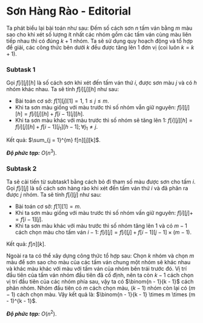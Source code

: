 # Sơn Hàng Rào - Editorial

Ta phát biểu lại bài toán như sau: Đếm số cách sơn $n$ tấm ván bằng $m$ màu sao cho khi xét số lượng ít nhất các nhóm gồm các tấm ván cùng màu liên tiếp nhau thì có đúng $k + 1$ nhóm. Ta sẽ sử dụng quy hoạch động và tổ hợp để giải, các công thức bên dưới $k$ đều được tăng lên $1$ đơn vị (coi luôn $k = k + 1$).

### Subtask 1

Gọi $f[i][j][h]$ là số cách sơn khi xét đến tấm ván thứ $i,$ được sơn màu $j$ và có $h$ nhóm khác nhau. Ta sẽ tính $f[i][j][h]$ như sau:

- Bài toán cơ sở: $f[1][j][1] = 1$, $1 \le j \le m$.
- Khi ta sơn màu giống với màu trước thì số nhóm vẫn giữ nguyên: $f[i][j][h] = f[i][j][h] + f[i - 1][j][h]$.
- Khi ta sơn màu khác với màu trước thì số nhóm sẽ tăng lên $1$: $f[i][j][h] = f[i][j][h] + f[i - 1][j_1][h - 1]; \forall j_1 \ne j$.

Kết quả: $\sum_{j = 1}^{m} f[n][j][k]$.

***Độ phức tạp:*** $O(n^3)$.

### Subtask 2

Ta sẽ cải tiến từ subtask1 bằng cách bỏ đi tham số màu được sơn cho tấm $i$. Gọi $f[i][j]$ là số cách sơn hàng rào khi xét đến tấm ván thứ $i$ và đã phân ra được $j$ nhóm. Ta sẽ tính $f[i][j]$ như sau:

- Bài toán cơ sở: $f[1][1] = m$.
- Khi ta sơn màu giống với màu trước thì số nhóm vấn giữ nguyên: $f[i][j] += f[i - 1][j]$.
- Khi ta sơn màu khác với màu trước thì số nhóm tăng lên $1$ và có $m - 1$ cách chọn màu cho tấm ván $i - 1$: $f[i][j] = f[i][j] + f[i - 1][j - 1] \times (m - 1)$.

Kết quả: $f[n][k]$.

Ngoài ra ta có thể xây dựng công thức tổ hợp sau: Chọn $k$ nhóm và chọn $m$ màu để sơn sao cho màu của các tấm ván chung một nhóm sẽ khác nhau và khác màu khác với màu với tấm ván của nhóm bên trái trước đó. Vị trí đầu tiên của tấm ván nhóm đầu tiên đã cố định, nên ta còn $k - 1$ cách chọn vị trí đầu tiên của các nhóm phía sau, vậy ta có $\binom{n - 1}{k - 1}$ cách phân nhóm. Nhóm đầu tiên có $m$ cách chọn màu, $(k - 1)$ nhóm còn lại có $(m - 1)$ cách chọn màu. Vậy kết quả là: $\binom{n - 1}{k - 1} \times m \times (m - 1)^{k - 1}$.

***Độ phức tạp:*** $O(n^2)$.